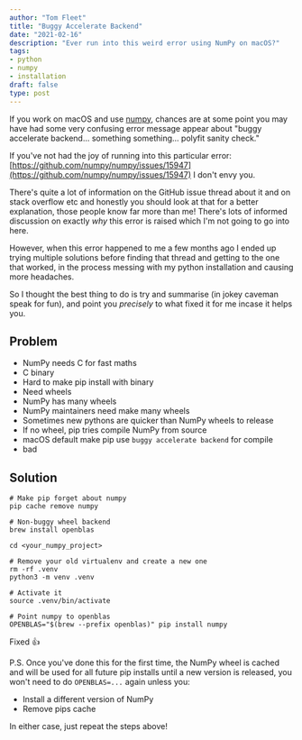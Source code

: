 ```yaml
---
author: "Tom Fleet"
title: "Buggy Accelerate Backend"
date: "2021-02-16"
description: "Ever run into this weird error using NumPy on macOS?"
tags:
- python
- numpy
- installation
draft: false
type: post
---
```


If you work on macOS and use [numpy], chances are at some point you may have had some very confusing error message appear about "buggy accelerate backend... something something... polyfit sanity check."

If you've not had the joy of running into this particular error: [https://github.com/numpy/numpy/issues/15947](https://github.com/numpy/numpy/issues/15947) I don't envy you.

There's quite a lot of information on the GitHub issue thread about it and on stack overflow etc and honestly you should look at that for a better explanation, those people know far more than me! There's lots of informed discussion on exactly *why* this error is raised which I'm not going to go into here.

However, when this error happened to me a few months ago I ended up trying multiple solutions before finding that thread and getting to the one that worked, in the process messing with my python installation and causing more headaches. 

So I thought the best thing to do is try and summarise (in jokey caveman speak for fun), and point you *precisely* to what fixed it for me incase it helps you.

## Problem

* NumPy needs C for fast maths
* C binary
* Hard to make pip install with binary
* Need wheels
* NumPy has many wheels
* NumPy maintainers need make many wheels
* Sometimes new pythons are quicker than NumPy wheels to release
* If no wheel, pip tries compile NumPy from source
* macOS default make pip use `buggy accelerate backend` for compile
* bad

## Solution

``` shell
# Make pip forget about numpy
pip cache remove numpy

# Non-buggy wheel backend
brew install openblas

cd <your_numpy_project>

# Remove your old virtualenv and create a new one
rm -rf .venv
python3 -m venv .venv

# Activate it
source .venv/bin/activate

# Point numpy to openblas
OPENBLAS="$(brew --prefix openblas)" pip install numpy
```

Fixed :thumbsup:

P.S. Once you've done this for the first time, the NumPy wheel is cached and will be used for all future pip installs until a new version is released, you won't need to do `OPENBLAS=...` again unless you:

* Install a different version of NumPy
* Remove pips cache

In either case, just repeat the steps above!

[numpy]: https://numpy.org
